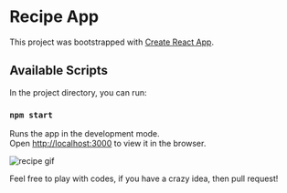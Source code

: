 # Recipe App 

This project was bootstrapped with [Create React App](https://github.com/facebook/create-react-app).

## Available Scripts

In the project directory, you can run:

### `npm start`

Runs the app in the development mode.\
Open [http://localhost:3000](http://localhost:3000) to view it in the browser.



![recipe gif](https://user-images.githubusercontent.com/29921692/135706937-2bc4d931-1091-4901-bde8-d5973f5d8e2d.gif)


Feel free to play with codes, if you have a crazy idea, then pull request! 


